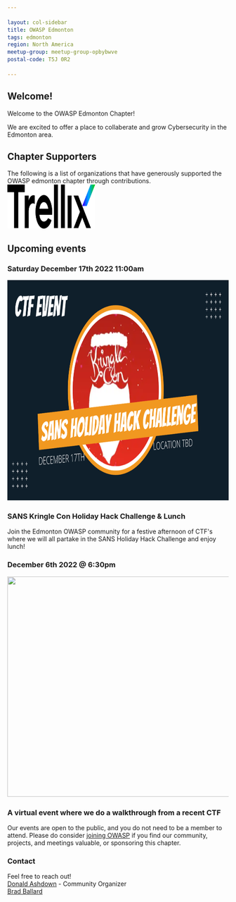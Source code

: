 ```yaml
---

layout: col-sidebar
title: OWASP Edmonton
tags: edmonton
region: North America
meetup-group: meetup-group-opbybwve
postal-code: T5J 0R2

---
```



Welcome!
-----------------

Welcome to the OWASP Edmonton Chapter!

We are excited to offer a place to collaberate and grow Cybersecurity in the Edmonton area.

<h2>Chapter Supporters</h2>
The following is a list of organizations that have generously supported the OWASP edmonton chapter through contributions.

<img src="assets/images/Trellix-Logo-Black.svg" width="200px" height="100px">
                                      
<h2>Upcoming events</h2>

<h3> Saturday December 17th 2022 11:00am </h3>
<img src="assets/images/Thumbnail Kringle.png" width="900px" height="500px">
<h3> SANS Kringle Con Holiday Hack Challenge & Lunch</h3>
Join the Edmonton OWASP community for a festive afternoon of CTF's where we will all partake in the SANS Holiday Hack Challenge and enjoy lunch!
 
<h3> December 6th 2022 @ 6:30pm </h3>
<img src="assets/images/CTF-event-dec.pngg" width="900px" height="500px">

<h3> A virtual event where we do a walkthrough from a recent CTF</h3>



Our events are open to the public, and you do not need to be a member to attend. Please do consider [joining OWASP](https://owasp.org/membership/) if you find our community, projects, and meetings valuable, or sponsoring this chapter.

### Contact

Feel free to reach out! 
<br>[Donald Ashdown](mailto:donald.ashdown@owasp.org) - Community Organizer 
<br>[Brad Ballard](mailto:brad.ballard@owasp.org)





